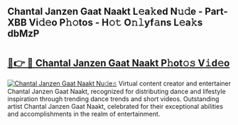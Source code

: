 ## Chantal Janzen Gaat Naakt L𝚎a𝚔ed N𝚞𝚍e - Part-XBB Vi𝚍𝚎o P𝚑𝚘tos - H𝚘𝚝 O𝚗𝚕yf𝚊ns L𝚎a𝚔s dbMzP

# <h2><a href="http://kf2w4c.oniu.top/?m=Chantal+Janzen+Gaat+Naakt">🔗👉 🔴 Chantal Janzen Gaat Naakt P𝚑ot𝚘𝚜 V𝚒d𝚎o</a></h2>

[![Chantal Janzen Gaat Naakt Nu𝚍e𝚜](https://i.imgur.com/0qMVB7G.gif)](http://kf2w4c.oniu.top/?m=Chantal+Janzen+Gaat+Naakt)
Virtual content creator and entertainer Chantal Janzen Gaat Naakt, recognized for distributing dance and lifestyle inspiration through trending dance trends and short videos. Outstanding artist Chantal Janzen Gaat Naakt, celebrated for their exceptional abilities and accomplishments in the realm of entertainment.  
